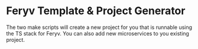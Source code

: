 # Feryv Template & Project Generator

The two make scripts will create a new project for you that is runnable using the TS stack for Feryv. You can also add new microservices to you existing project.
